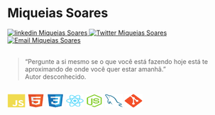 # Miqueias Soares
<a href="https://www.linkedin.com/in/mq-soares/" target="_blank">
  <img alt="linkedin Miqueias Soares" src="https://img.shields.io/badge/-Miqueias Soares-747d8c?style=flat-square&logo=Linkedin&logoColor=black" />
</a>

<a href="https://twitter.com/mqsoares" target="_blank">
  <img alt="Twitter Miqueias Soares" src="https://img.shields.io/badge/-mqsoares-747d8c?style=flat-square&logo=Twitter&logoColor=black" />
</a>

<a href="mailto:mqseraos@gmail.com" target="_blank">
  <img alt="Email Miqueias Soares" src="https://img.shields.io/badge/-mqseraos@gmail.com-747d8c?style=flat-square&logo=Gmail&logoColor=black" />
</a>
<br>
<br>

>“Pergunte a si mesmo se o que você está fazendo hoje está te aproximando de onde você quer estar amanhã.” <br> Autor desconhecido.

 
<div style="display: inline_block"><br>
  <img align="center" alt="Javascript icon" height="30" width="40" src="https://raw.githubusercontent.com/devicons/devicon/master/icons/javascript/javascript-plain.svg">
  <img align="center" alt="HTML icon" height="30" width="40" src="https://raw.githubusercontent.com/devicons/devicon/master/icons/html5/html5-original.svg">
  <img align="center" alt="CSS icon" height="30" width="40" src="https://raw.githubusercontent.com/devicons/devicon/master/icons/css3/css3-original.svg">
  <img align="center" alt="React icon" height="30" width="40" src="https://github.com/devicons/devicon/blob/master/icons/react/react-original.svg">  
  <img align="center" alt="NodeJS icon" height="30" width="40" src="https://github.com/devicons/devicon/blob/master/icons/nodejs/nodejs-original.svg">
  <img align="center" alt="MySQL icon" height="30" width="40" src="https://github.com/devicons/devicon/blob/master/icons/mysql/mysql-original.svg">
  <img align="center" alt="Git icon" height="30" width="40" src="https://github.com/devicons/devicon/blob/master/icons/git/git-original.svg"> </a>
</div>
